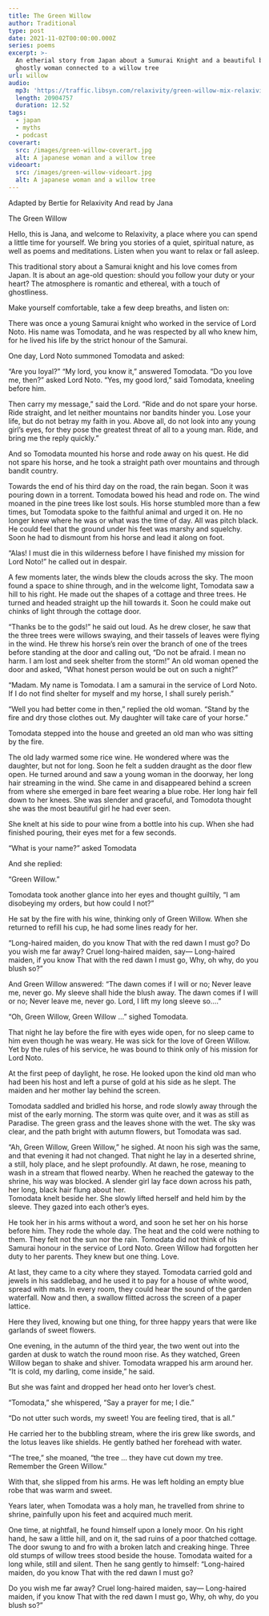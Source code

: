 ```yaml
---
title: The Green Willow
author: Traditional
type: post
date: 2021-11-02T00:00:00.000Z
series: poems
excerpt: >-
  An etherial story from Japan about a Sumurai Knight and a beautiful but
  ghostly woman connected to a willow tree
url: willow
audio:
  mp3: 'https://traffic.libsyn.com/relaxivity/green-willow-mix-relaxivity.mp3'
  length: 20904757
  duration: 12.52
tags:
  - japan
  - myths
  - podcast
coverart:
  src: /images/green-willow-coverart.jpg
  alt: A japanese woman and a willow tree
videoart:
  src: /images/green-willow-videoart.jpg
  alt: A japanese woman and a willow tree
---
```


Adapted by Bertie for Relaxivity
And read by Jana

The Green Willow

Hello, this is Jana, and welcome to Relaxivity, a place where you can spend a little time for yourself.  We bring you stories of a quiet, spiritual nature, as well as poems and meditations.  Listen when you want to relax or fall asleep.

This traditional story about a Samurai knight and his love comes from Japan.  It is about an age-old question: should you follow your duty or your heart?  The atmosphere is romantic and ethereal, with a touch of ghostliness.

Make yourself comfortable, take a few deep breaths, and listen on:

There was once a young Samurai knight who worked in the service of Lord Noto.  His name was Tomodata, and he was respected by all who knew him, for he lived his life by the strict honour of the Samurai.

One day, Lord Noto summoned Tomodata and asked:

“Are you loyal?”
“My lord, you know it,” answered Tomodata.
“Do you love me, then?” asked  Lord Noto.
“Yes, my good lord,” said Tomodata, kneeling before him.

Then carry my message,” said the Lord. “Ride and do not spare your horse. Ride straight, and let neither mountains nor bandits hinder you. Lose your life, but do not betray my faith in you. Above all, do not look into any young girl’s eyes, for they pose the greatest threat of all to a young man. Ride, and bring me the reply quickly.”

And so Tomodata mounted his horse and rode away on his quest. He did not spare his horse, and he took a straight path over mountains and through bandit country.

Towards the end of his third day on the road, the rain began.  Soon it was pouring down in a torrent. Tomodata bowed his head and rode on. The wind moaned in the pine trees like lost souls.  His horse stumbled more than a few times, but Tomodata spoke to the faithful animal and urged it on. He no longer knew where he was or what was the time of day. All was pitch black. He could feel that the ground under his feet was marshy and squelchy. Soon he had to dismount from his horse and lead it along on foot.

“Alas! I must die in this wilderness before I have finished my mission for Lord Noto!” he called out in despair.

A few moments later, the winds blew the clouds across the sky.  The moon found a space to shine through, and in the welcome light, Tomodata saw a hill to his right. He made out the shapes of a cottage and three trees. He turned and headed straight up the hill towards it. Soon he could make out chinks of light through the cottage door.

“Thanks be to the gods!” he said out loud.  As he drew closer, he saw that the three trees were willows swaying, and their tassels of leaves were flying in the wind.  He threw his horse’s rein over the branch of one of the trees before standing at the door and calling out, “Do not be afraid.  I mean no harm.  I am lost and seek shelter from the storm!”
An old woman opened the door and asked, “What honest person would be out on such a night?”

“Madam.  My name is Tomodata. I am a samurai in the service of Lord Noto.  If I do not find shelter for myself and my horse, I shall surely perish.”

“Well you had better come in then,” replied the old woman. “Stand by the fire and dry those clothes out. My daughter will take care of your horse.”

Tomodata stepped into the house and greeted an old man who was sitting by the fire.

The old lady warmed some rice wine. He wondered where was the daughter, but not for long.  Soon he felt a sudden draught as the door flew open. He turned around and saw a young woman in the doorway, her long hair streaming in the wind. She came in and disappeared behind a screen from where she emerged in bare feet wearing a blue robe. Her long hair fell down to her knees. She was slender and graceful, and Tomodota thought she was the most beautiful girl he had ever seen.

She knelt at his side to pour wine from a bottle into his cup. When she had finished pouring, their eyes met for a few seconds.

“What is your name?” asked Tomodata

And she replied:

“Green  Willow.”

Tomodata took another glance into her eyes and thought guiltily, “I am disobeying my orders, but how could I not?”

He sat by the fire with his wine, thinking only of Green Willow. When she returned to refill his cup, he had some lines ready for her.

“Long-haired maiden, do you know
That with the red dawn I must go?
Do you wish me far away?
Cruel long-haired maiden, say—
Long-haired maiden, if you know
That with the red dawn I must go,
Why, oh why, do you blush so?”

And  Green Willow answered:
“The dawn comes if I will or no;
Never leave me, never go.
My sleeve shall hide the blush away.
The dawn comes if I will or no;
Never leave me, never go.
Lord, I lift my long sleeve so....”

“Oh, Green Willow, Green Willow ...” sighed Tomodata.

That night he lay before the fire with eyes wide open, for no sleep came to him even though he was weary. He was sick for the love of Green Willow. Yet by the rules of his service, he was bound to think only of his mission for Lord Noto.

At the first peep of daylight, he rose. He looked upon the kind old man who had been his host and left a purse of gold at his side as he slept. The maiden and her mother lay behind the screen.

Tomodata saddled and bridled his horse, and rode slowly away through the mist of the early morning. The storm was quite over, and it was as still as Paradise. The green grass and the leaves shone with the wet. The sky was clear, and the path bright with autumn flowers, but Tomodata was sad.

“Ah, Green Willow, Green Willow,” he sighed.  At noon his sigh was the same, and that evening it had not changed. That night he lay in a deserted shrine, a still, holy place, and he slept profoundly.  At dawn, he rose, meaning to wash in a stream that flowed nearby.  When he reached the gateway to the shrine, his way was blocked.  A slender girl lay face down across his path,  her long, black hair flung about her.\
Tomodata knelt beside her.  She slowly lifted herself and held him by the sleeve.  They gazed into each other’s eyes.

He took her in his arms without a word, and soon he set her on his horse before him.  They rode the whole day. The heat and the cold were nothing to them. They felt not the sun nor the rain.  Tomodata did not think of his Samurai honour in the service of Lord Noto.  Green Willow had forgotten her duty to her parents.  They knew but one thing. Love.

At last, they came to a  city where they stayed. Tomodata carried gold and jewels in his saddlebag, and he used it to pay for a house of white wood, spread with mats. In every room, they could hear the sound of the garden waterfall.   Now and then, a swallow flitted across the screen of a paper lattice.

Here they lived,  knowing but one thing, for three happy years that were like garlands of sweet flowers.

One evening, in the autumn of the third year, the two went out into the garden at dusk to watch the round moon rise.  As they watched, Green Willow began to shake and shiver. Tomodata wrapped his arm around her.  “It is cold, my darling, come inside,” he said.

But she was faint and dropped her head onto her lover’s chest.

“Tomodata,” she whispered, “Say a prayer for me; I die.”

“Do not utter  such words, my sweet! You are feeling tired, that is all.”

He carried her to the bubbling stream, where the iris grew like swords, and the lotus leaves like shields.  He gently bathed her forehead with water.

“The tree,” she moaned, “the tree ... they have cut down my tree. Remember the Green Willow.”

With that, she slipped from his arms.  He was left holding an empty blue robe that was warm and sweet.

Years later, when Tomodata was a holy man, he travelled from shrine to shrine, painfully upon his feet and acquired much merit.

One time, at nightfall, he found himself upon a lonely moor. On his right hand, he saw a little hill, and on it, the sad ruins of a poor thatched cottage. The door swung to and fro with a broken latch and creaking hinge. Three old stumps of willow trees stood beside the house.  Tomodata waited for a long while,  still and silent. Then he sang gently to himself:
“Long-haired maiden, do you know
That with the red dawn I must go?

Do you wish me far away?
Cruel long-haired maiden, say—
Long-haired maiden, if you know
That with the red dawn I must go,
Why, oh why, do you blush so?”
